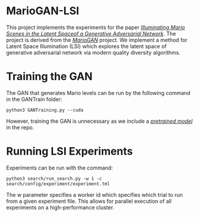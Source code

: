 # MarioGAN-LSI
This project implements the experiments for the paper *[Illuminating Mario Scenes in the Latent Spaceof a Generative Adversarial Network](https://arxiv.org/abs/1912.02400)*. The project is derived from the *[MarioGAN](https://github.com/TheHedgeify/DagstuhlGAN)* project. We implement a method for Latent Space Illumination (LSI) which explores the latent space of generative adversarial network via modern quality diversity algorithms.

# Training the GAN
The GAN that generates Mario levels can be run by the following command in the GANTrain folder:

```
python3 GANTraining.py --cuda
```

However, training the GAN is unnecessary as we include a *[pretrained model](https://github.com/icaros-usc/MarioGAN-LSI/blob/master/GANTrain/samples/netG_epoch_4999_7684.pth)* in the repo.

# Running LSI Experiments
Experiments can be run with the command:
```
python3 search/run_search.py -w 1 -c search/config/experiment/experiment.tml
```

The w parameter specifies a worker id which specifies which trial to run from a given experiment file. This allows for parallel execution of all experiments on a high-performance cluster.
